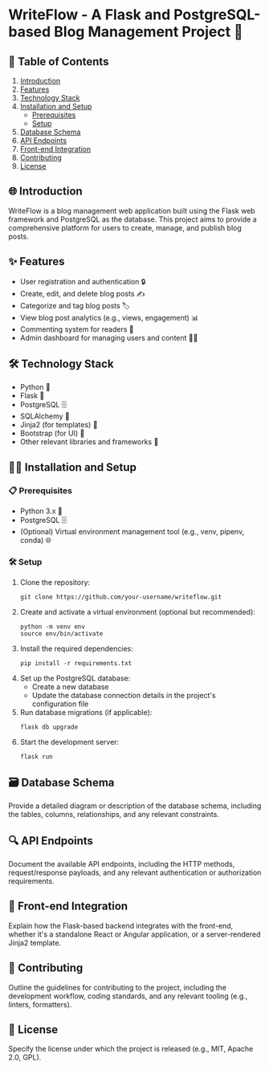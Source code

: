 # WriteFlow - A Flask and PostgreSQL-based Blog Management Project 🚀

## 📖 Table of Contents
1. [Introduction](#introduction)
2. [Features](#features)
3. [Technology Stack](#technology-stack)
4. [Installation and Setup](#installation-and-setup)
    - [Prerequisites](#prerequisites)
    - [Setup](#setup)
5. [Database Schema](#database-schema)
6. [API Endpoints](#api-endpoints)
7. [Front-end Integration](#front-end-integration)
8. [Contributing](#contributing)
9. [License](#license)

## 🌐 Introduction
WriteFlow is a blog management web application built using the Flask web framework and PostgreSQL as the database. This project aims to provide a comprehensive platform for users to create, manage, and publish blog posts.

## ✨ Features
- User registration and authentication 🔒
- Create, edit, and delete blog posts ✍️
- Categorize and tag blog posts 🏷️
- View blog post analytics (e.g., views, engagement) 📊
- Commenting system for readers 💬
- Admin dashboard for managing users and content 🧑‍💻

## 🛠️ Technology Stack
- Python 🐍
- Flask 🌈
- PostgreSQL 🗄️
- SQLAlchemy 🔌
- Jinja2 (for templates) 🤖
- Bootstrap (for UI) 🎨
- Other relevant libraries and frameworks 🧰

## 🧑‍🔧 Installation and Setup

### 📋 Prerequisites
- Python 3.x 🐍
- PostgreSQL 🗄️
- (Optional) Virtual environment management tool (e.g., venv, pipenv, conda) 🌐

### 🛠 Setup
1. Clone the repository: 
   ```
   git clone https://github.com/your-username/writeflow.git
   ```
2. Create and activate a virtual environment (optional but recommended):
   ```
   python -m venv env
   source env/bin/activate
   ```
3. Install the required dependencies:
   ```
   pip install -r requirements.txt
   ```
4. Set up the PostgreSQL database:
   - Create a new database
   - Update the database connection details in the project's configuration file
5. Run database migrations (if applicable):
   ```
   flask db upgrade
   ```
6. Start the development server:
   ```
   flask run
   ```

## 🗃️ Database Schema
Provide a detailed diagram or description of the database schema, including the tables, columns, relationships, and any relevant constraints.

## 🔍 API Endpoints
Document the available API endpoints, including the HTTP methods, request/response payloads, and any relevant authentication or authorization requirements.

## 🎨 Front-end Integration
Explain how the Flask-based backend integrates with the front-end, whether it's a standalone React or Angular application, or a server-rendered Jinja2 template.

## 🤝 Contributing
Outline the guidelines for contributing to the project, including the development workflow, coding standards, and any relevant tooling (e.g., linters, formatters).

## 📜 License
Specify the license under which the project is released (e.g., MIT, Apache 2.0, GPL).
